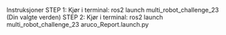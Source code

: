 Instruksjoner
STEP 1:
Kjør i terminal: ros2 launch multi_robot_challenge_23 (Din valgte verden)
STEP 2: 
Kjør i terminal: ros2 launch multi_robot_challenge_23 aruco_Report.launch.py

